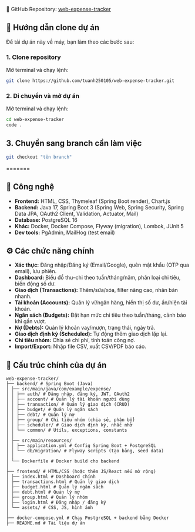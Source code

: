 
📌 GitHub Repository: [web-expense-tracker](https://github.com/tuanh250105/web-expense-tracker)

## 🚀 Hướng dẫn clone dự án

Để tải dự án này về máy, bạn làm theo các bước sau:

### 1. Clone repository
Mở terminal và chạy lệnh:
```bash
git clone https://github.com/tuanh250105/web-expense-tracker.git
```

### 2. Di chuyển và mở dự án
Mở terminal và chạy lệnh:
```bash 
cd web-expense-tracker
code .
```
## 3. Chuyển sang branch cần làm việc
```bash
git checkout "tên branch"
```
=======

## 🚀 Công nghệ
- **Frontend:** HTML, CSS, Thymeleaf (Spring Boot render), Chart.js  
- **Backend:** Java 17, Spring Boot 3 (Spring Web, Spring Security, Spring Data JPA, OAuth2 Client, Validation, Actuator, Mail)  
- **Database:** PostgreSQL 16  
- **Khác:** Docker, Docker Compose, Flyway (migration), Lombok, JUnit 5  
- **Dev tools:** PgAdmin, MailHog (test email)

## ⚙️ Các chức năng chính
- **Xác thực:** Đăng nhập/Đăng ký (Email/Google), quên mật khẩu (OTP qua email), lưu phiên.  
- **Dashboard:** Biểu đồ thu–chi theo tuần/tháng/năm, phân loại chi tiêu, biến động số dư.  
- **Giao dịch (Transactions):** Thêm/sửa/xóa, filter nâng cao, nhân bản nhanh.  
- **Tài khoản (Accounts):** Quản lý ví/ngân hàng, hiển thị số dư, ẩn/hiện tài khoản.  
- **Ngân sách (Budgets):** Đặt hạn mức chi tiêu theo tuần/tháng, cảnh báo khi gần vượt.  
- **Nợ (Debts):** Quản lý khoản vay/mượn, trạng thái, ngày trả.  
- **Giao dịch định kỳ (Scheduled):** Tự động thêm giao dịch lặp lại.  
- **Chi tiêu nhóm:** Chia sẻ chi phí, tính toán công nợ.  
- **Import/Export:** Nhập file CSV, xuất CSV/PDF báo cáo.

## 📂 Cấu trúc chính của dự án
```
web-expense-tracker/
├── backend/ # Spring Boot (Java)
│ ├── src/main/java/com/example/expense/
│ │ ├── auth/ # Đăng nhập, đăng ký, JWT, OAuth2
│ │ ├── account/ # Quản lý tài khoản người dùng
│ │ ├── transaction/ # Quản lý giao dịch (CRUD)
│ │ ├── budget/ # Quản lý ngân sách
│ │ ├── debt/ # Quản lý nợ
│ │ ├── group/ # Chi tiêu nhóm (chia sẻ, phân bổ)
│ │ ├── scheduler/ # Giao dịch định kỳ, nhắc nhở
│ │ └── common/ # Utils, exceptions, constants
│ │
│ ├── src/main/resources/
│ │ ├── application.yml # Config Spring Boot + PostgreSQL
│ │ └── db/migration/ # Flyway scripts (tạo bảng, seed data)
│ │
│ └── Dockerfile # Docker build cho backend
│
├── frontend/ # HTML/CSS (hoặc thêm JS/React nếu mở rộng)
│ ├── index.html # Dashboard chính
│ ├── transactions.html # Quản lý giao dịch
│ ├── budget.html # Quản lý ngân sách
│ ├── debt.html # Quản lý nợ
│ ├── group.html # Quản lý nhóm
│ ├── login.html # Đăng nhập / đăng ký
│ └── assets/ # CSS, JS, hình ảnh
│
├── docker-compose.yml # Chạy PostgreSQL + backend bằng Docker
├── README.md # Tài liệu dự án
```

